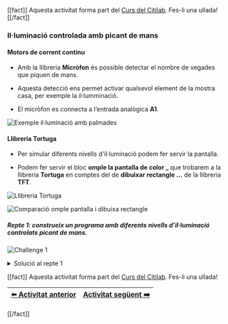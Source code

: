 [[fact]]
Aquesta activitat forma part del [Curs del Citilab](../citilab-course-ca). Fes-li una ullada!
[[/fact]]

### Il·luminació controlada amb picant de mans

#### Motors de corrent continu

- Amb la llibreria **Micròfon** és possible detectar el nombre de vegades que piquen de mans.

- Aquesta detecció ens permet activar qualsevol element de la mostra casa, per exemple la il·lumminació.

- El micròfon es connecta a l’entrada analògica **A1**.

![Exemple il·luminació amb palmades](cm12-s1.png)

#### Llibreria Tortuga

- Per simular diferents nivells d'il·luminació podem fer servir la pantalla.

- Podem fer servir el bloc **omple la pantalla de color _** que trobarem a la llibreria **Tortuga** en comptes del de **dibuixar rectangle ...** de la llibreria **TFT**.

![Llibreria Tortuga](cm12-01-turtle_library.png)

![Comparació omple pantalla i dibuixa rectangle](cm12-02-fillscreen_rectangle.png)

##### Repte 1: construeix un programa amb diferents nivells d’il·luminació controlats picant de mans.

![Challenge 1](cm-challenge.png)

<details>
  <summary>Solució al repte 1</summary>
    

![Solució repte 1](cm12-s2.png)


</details>

[[fact]]
Aquesta activitat forma part del [Curs del Citilab](../citilab-course-ca). Fes-li una ullada!

| [⬅️ Activitat anterior](../citilab-course-11-ca) | [Activitat següent ➡️](../citilab-course-13-ca) |
|--|--|

[[/fact]]
